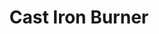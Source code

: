 ---
title: "Cast Iron Burner"
description: "CIB00F2"
draft: false
image1 : 
  - name : "images/portfolio/Cast-iron-burner/CIB00F2.jpg"
bg_image: "images/BurnerGroup.jpg"
category: "Cast Iron Burner"
information:
  - label : "Item"
    info : "CIB00F2"
  - label : "Material"
    info : "Cast Iron"
  - label : "Finished"
    info : "Black Painted"
  - label : "Size"
    info : '391mm x 39m'
---